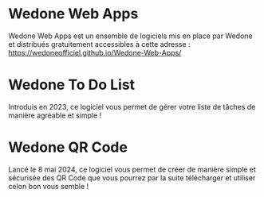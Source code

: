 # Wedone Web Apps

Wedone Web Apps est un ensemble de logiciels mis en place par Wedone et distribués gratuitement accessibles à cette adresse : https://wedoneofficiel.github.io/Wedone-Web-Apps/

# Wedone To Do List

Introduis en 2023, ce logiciel vous permet de gérer votre liste de tâches de manière agréable et simple !

# Wedone QR Code

Lancé le 8 mai 2024, ce logiciel vous permet de créer de manière simple et sécurisée des QR Code que vous pourrez par la suite télécharger et utiliser celon bon vous semble !
